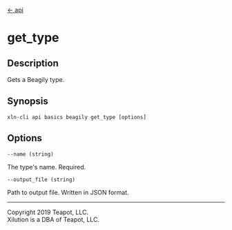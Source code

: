 [<- api](../../../api/index.md)

# get_type

## Description

Gets a Beagily type.

## Synopsis

```
xln-cli api basics beagily get_type [options]
```

## Options

`--name (string)`

The type's name. Required.

`--output_file (string)`

Path to output file. Written in JSON format.

---
Copyright 2019 Teapot, LLC.  
Xilution is a DBA of Teapot, LLC.
